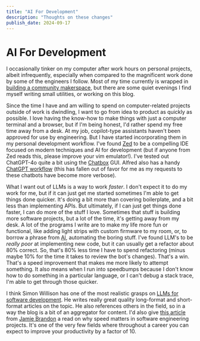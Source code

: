 ```yaml
---
title: "AI For Development"
description: "Thoughts on these changes"
publish_date: 2024-09-17
---
```


# AI For Development
I occasionally tinker on my computer after work hours on personal projects, albeit infrequently, especially when compared to the magnificent work done by some of the engineers I follow. Most of my time currently is wrapped in [building a community makerspace](https://sequoiafabrica.org), but there are some quiet evenings I find myself writing small utilities, or working on this blog. 

Since the time I have and am willing to spend on computer-related projects outside of work is dwindling, I want to go from idea to product as quickly as possible. I love having the know-how to make things with just a computer terminal and a browser, but if I'm being honest, I'd rather spend my free time away from a desk. At my job, copilot-type assistants haven't been approved for use by engineering. But I have started incorporating them in my personal development workflow. I've found [Zed](https://zed.dev) to be a compelling IDE focused on modern techniques and AI for development (but if anyone from Zed reads this, please improve your vim emulator!). I've tested out ChatGPT-4o quite a bit using the [Chatbox](https://web.chatboxai.app/) GUI. Alfred also has a handy [ChatGPT workflow](https://alfred.app/workflows/alfredapp/openai/) (this has fallen out of favor for me as my requests to these chatbots have become more verbose).

What I want out of LLMs is a way to work _faster_. I don't expect it to do my work for me, but if it can just get me started sometimes I'm able to get things done quicker. It's doing a bit more than covering boilerplate, and a bit less than implementing APIs. But ultimately, if I can just get things done faster, I can do more of the stuff I love. Sometimes that stuff is building more software projects, but a lot of the time, it's getting away from my desk. A lot of the programs I write are to make my life more fun or functional, like adding light strips with custom firmware to my room, or, to borrow a phrase from [Al](https://automatetheboringstuff.com/), automating the boring stuff. I've found LLM's to be _really poor_ at implementing new code, but it can usually get a refactor about 80% correct. So, that's 80% less time I have to spend refactoring (minus maybe 10% for the time it takes to review the bot's changes). That's a win. That's a speed improvement that makes me more likely to attempt something. It also means when I run into speedbumps because I don't know how to do something in a particular language, or I can't debug a stack trace, I'm able to get through those quicker.

I think Simon Willison has one of the most realistic grasps on [LLMs for software development](https://simonwillison.net/2023/Mar/27/ai-enhanced-development/). He writes really great quality long-format and short-format articles on the topic. He also references others in the field, so in a way the blog is a bit of an aggregator for content. I'd also give [this article](https://www.scattered-thoughts.net/writing/speed-matters/) from [Jamie Brandon](https://www.scattered-thoughts.net/) a read on why speed matters in software engineering projects. It's one of the very few fields where throughout a career you can expect to improve your productivity by a factor of 10.

